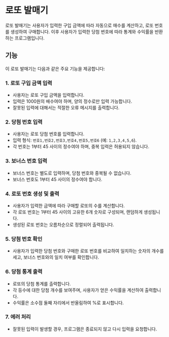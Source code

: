 # 로또 발매기

로또 발매기는 사용자가 입력한 구입 금액에 따라 자동으로 매수를 계산하고, 로또 번호를 생성하여 구매합니다. 이후 사용자가 입력한 당첨 번호에 따라 통계와 수익률을 반환하는 프로그램입니다.

## 기능

이 로또 발매기는 다음과 같은 주요 기능을 제공합니다:

### 1. 로또 구입 금액 입력

- 사용자는 로또 구입 금액을 입력합니다.
- 입력은 1000원의 배수여야 하며, 양의 정수로만 입력 가능합니다.
- 잘못된 입력에 대해서는 적절한 오류 메시지를 출력합니다.

### 2. 당첨 번호 입력

- 사용자는 로또 당첨 번호를 입력합니다.
- 입력 형식: `번호1,번호2,번호3,번호4,번호5,번호6` (예: `1,2,3,4,5,6`).
- 각 번호는 1부터 45 사이의 정수여야 하며, 중복 입력은 허용되지 않습니다.

### 3. 보너스 번호 입력

- 보너스 번호는 별도로 입력하며, 당첨 번호와 중복될 수 없습니다.
- 보너스 번호도 1부터 45 사이의 정수여야 합니다.

### 4. 로또 번호 생성 및 출력

- 사용자가 입력한 금액에 따라 구매할 로또의 수를 계산합니다.
- 각 로또 번호는 1부터 45 사이의 고유한 6개 숫자로 구성되며, 랜덤하게 생성됩니다.
- 생성된 로또 번호는 오름차순으로 정렬되어 출력됩니다.

### 5. 당첨 번호 확인

- 사용자가 입력한 당첨 번호와 구매한 로또 번호를 비교하여 일치하는 숫자의 개수를 세고, 보너스 번호와의 일치 여부를 확인합니다.

### 6. 당첨 통계 출력

- 로또의 당첨 통계를 출력합니다.
- 각 등수에 대한 당첨 개수를 보여주며, 사용자가 얻은 수익률을 계산하여 출력합니다.
- 수익률은 소수점 둘째 자리에서 반올림하여 %로 표시합니다.

### 7. 에러 처리

- 잘못된 입력이 발생할 경우, 프로그램은 종료되지 않고 다시 입력을 요청합니다.